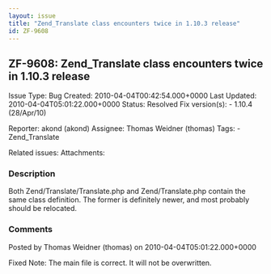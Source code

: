 ```yaml
---
layout: issue
title: "Zend_Translate class encounters twice in 1.10.3 release"
id: ZF-9608
---
```


ZF-9608: Zend\_Translate class encounters twice in 1.10.3 release
-----------------------------------------------------------------

 Issue Type: Bug Created: 2010-04-04T00:42:54.000+0000 Last Updated: 2010-04-04T05:01:22.000+0000 Status: Resolved Fix version(s): - 1.10.4 (28/Apr/10)
 
 Reporter:  akond (akond)  Assignee:  Thomas Weidner (thomas)  Tags: - Zend\_Translate
 
 Related issues: 
 Attachments: 
### Description

Both Zend/Translate/Translate.php and Zend/Translate.php contain the same class definition. The former is definitely newer, and most probably should be relocated.

 

 

### Comments

Posted by Thomas Weidner (thomas) on 2010-04-04T05:01:22.000+0000

Fixed Note: The main file is correct. It will not be overwritten.

 

 